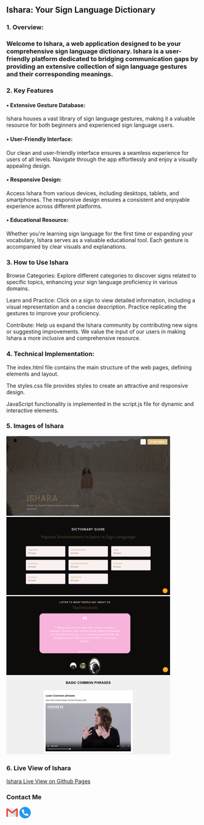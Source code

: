 ## Ishara: Your Sign Language Dictionary 

### 1. Overview:
### Welcome to Ishara, a web application designed to be your comprehensive sign language dictionary. Ishara is a user-friendly platform dedicated to bridging communication gaps by providing an extensive collection of sign language gestures and their corresponding meanings.

### 2. Key Features
#### • Extensive Gesture Database: <br>
Ishara houses a vast library of sign language gestures, making it a valuable resource for both beginners and experienced sign language users.

#### • User-Friendly Interface: <br> 
Our clean and user-friendly interface ensures a seamless experience for users of all levels. Navigate through the app effortlessly and enjoy a visually appealing design.

#### • Responsive Design: <br> 
Access Ishara from various devices, including desktops, tablets, and smartphones. The responsive design ensures a consistent and enjoyable experience across different platforms.

#### • Educational Resource: <br> 
Whether you're learning sign language for the first time or expanding your vocabulary, Ishara serves as a valuable educational tool. Each gesture is accompanied by clear visuals and explanations.

### 3. How to Use Ishara
Browse Categories: Explore different categories to discover signs related to specific topics, enhancing your sign language proficiency in various domains.

Learn and Practice: Click on a sign to view detailed information, including a visual representation and a concise description. Practice replicating the gestures to improve your proficiency.

Contribute: Help us expand the Ishara community by contributing new signs or suggesting improvements. We value the input of our users in making Ishara a more inclusive and comprehensive resource.

### 4. Technical Implementation:

The index.html file contains the main structure of the web pages, defining elements and layout.

The styles.css file provides styles to create an attractive and responsive design.

JavaScript functionality is implemented in the script.js file for dynamic and interactive elements.



### 5. Images of Ishara <br>
<img src="readme-images\Ishara p1.png" width="430px">
<img src="readme-images\Isharap2.png" width="430px">
<img src="readme-images\Isharap3.png" width="430px">
<img src="readme-images\Isharap4.png" width="430px"> 

### 6. Live View of Ishara <br>
[Ishara Live View on Github Pages](https://valerielisa.github.io/ishara/) 

### Contact Me
<a href="tel:0740343419"><img src="icons\gmail.png" width= "30px"></a>
<a href="mailto:valerielisaotieno@gmail.com"><img src="icons\telephone.png" width= "30px"></a>
